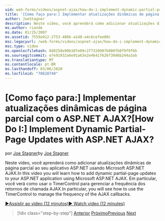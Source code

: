 ```yaml
---
uid: web-forms/videos/aspnet-ajax/how-do-i-implement-dynamic-partial-page-updates-with-aspnet-ajax
title: '[Como faço para:] Implementar atualizações dinâmicas de página parcial com o ASP.NET AJAX? | Microsoft Docs'
author: JoeStagner
description: Neste vídeo, você aprenderá como adicionar atualizações dinâmicas de página parcial ao seu aplicativo ASP.NET usando Microsoft ASP.NET AJAX.
ms.author: riande
ms.date: 01/25/2007
ms.assetid: 7559a912-2753-4866-a140-a4c6cefee00c
msc.legacyurl: /web-forms/videos/aspnet-ajax/how-do-i-implement-dynamic-partial-page-updates-with-aspnet-ajax
msc.type: video
ms.openlocfilehash: 8d8258e90b107e09c2f7328907b080fb0f9f9f6b
ms.sourcegitcommit: e7e91932a6e91a63e2e46417626f39d6b244a3ab
ms.translationtype: MT
ms.contentlocale: pt-BR
ms.lasthandoff: 03/06/2020
ms.locfileid: "78628740"
---
```

# <a name="how-do-i-implement-dynamic-partial-page-updates-with-aspnet-ajax"></a><span data-ttu-id="8a048-104">[Como faço para:] Implementar atualizações dinâmicas de página parcial com o ASP.NET AJAX?</span><span class="sxs-lookup"><span data-stu-id="8a048-104">[How Do I:] Implement Dynamic Partial-Page Updates with ASP.NET AJAX?</span></span>

<span data-ttu-id="8a048-105">por [Joe Stagner](https://github.com/JoeStagner)</span><span class="sxs-lookup"><span data-stu-id="8a048-105">by [Joe Stagner](https://github.com/JoeStagner)</span></span>

<span data-ttu-id="8a048-106">Neste vídeo, você aprenderá como adicionar atualizações dinâmicas de página parcial ao seu aplicativo ASP.NET usando Microsoft ASP.NET AJAX.</span><span class="sxs-lookup"><span data-stu-id="8a048-106">In this video you will learn how to add dynamic partial-page updates to your ASP.NET application using Microsoft ASP.NET AJAX.</span></span> <span data-ttu-id="8a048-107">Em particular, você verá como usar o TimerControl para gerenciar a frequência dos retornos de chamada AJAX.</span><span class="sxs-lookup"><span data-stu-id="8a048-107">In particular, you will see how to use the TimerControl to manage the frequency of the AJAX callbacks.</span></span>

[<span data-ttu-id="8a048-108">&#9654;Assistir ao vídeo (12 minutos)</span><span class="sxs-lookup"><span data-stu-id="8a048-108">&#9654; Watch video (12 minutes)</span></span>](https://channel9.msdn.com/Blogs/ASP-NET-Site-Videos/how-do-i-implement-dynamic-partial-page-updates-with-aspnet-ajax)

> [!div class="step-by-step"]
> <span data-ttu-id="8a048-109">[Anterior](how-do-i-get-started-with-aspnet-ajax.md)
> [Próximo](how-do-i-make-client-side-network-callbacks-with-aspnet-ajax.md)</span><span class="sxs-lookup"><span data-stu-id="8a048-109">[Previous](how-do-i-get-started-with-aspnet-ajax.md)
[Next](how-do-i-make-client-side-network-callbacks-with-aspnet-ajax.md)</span></span>
